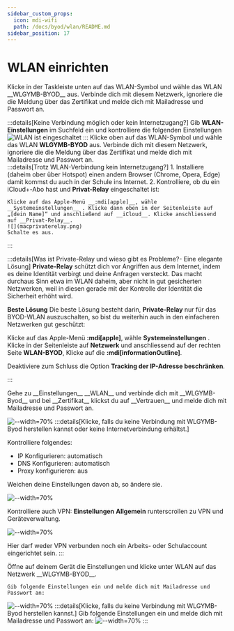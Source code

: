 ```yaml
---
sidebar_custom_props:
  icon: mdi-wifi
  path: /docs/byod/wlan/README.md
sidebar_position: 17
---
```


# WLAN einrichten

<Tabs>
  <TabItem value="win" label="Windows">
  Klicke in der Taskleiste unten auf das WLAN-Symbol und wähle das WLAN __WLGYMB-BYOD__ aus. Verbinde dich mit diesem Netzwerk, ignoriere die die Meldung über das Zertifikat und melde dich mit Mailadresse und Passwort an.

  :::details[Keine Verbindung möglich oder kein Internetzugang?]
    Gib __WLAN-Einstellungen__ im Suchfeld ein und kontrolliere die folgenden Einstellungen
    ![WLAN ist eingeschaltet](./Netzwerk%20%20und%20Internet.png)
  :::
  </TabItem>
  <TabItem value="osx" label="Mac OS">
  Klicke oben auf das WLAN-Symbol und wähle das WLAN __WLGYMB-BYOD__ aus. Verbinde dich mit diesem Netzwerk, ignoriere die die Meldung über das Zertifikat und melde dich mit Mailadresse und Passwort an.  
  :::details[Trotz WLAN-Verbindung kein Internetzugang?]
    1. Installiere (daheim ober über Hotspot) einen andern Browser (Chrome, Opera, Edge) damit kommst du auch in der Schule ins Internet.
    2. Kontrolliere, ob du ein iCloud+-Abo hast und __Privat-Relay__ eingeschaltet ist:

    Klicke auf das Apple-Menü __:mdi[apple]__, wähle __Systemeinstellungen__ . Klicke dann oben in der Seitenleiste auf „[dein Name]“ und anschließend auf __iCloud__. Klicke anschliessend auf __Privat-Relay__.
    ![](macprivaterelay.png)
    Schalte es aus.
  :::

:::details[Was ist Private-Relay und wieso gibt es Probleme?- Eine elegante Lösung]
**Private-Relay** 
schützt dich vor Angriffen aus dem Internet, indem es deine Identität verbirgt und deine Anfragen versteckt. Das macht durchaus Sinn etwa im WLAN daheim, aber nicht in gut gesicherten Netzwerken, weil in diesen gerade mit der Kontrolle der Identität die Sicherheit erhöht wird.

**Beste Lösung**
Die beste Lösung besteht darin, __Private-Relay__ nur für das BYOD-WLAN auszuschalten, so bist du weiterhin auch in den einfacheren Netzwerken gut geschützt:

Klicke auf das Apple-Menü __:mdi[apple]__, wähle __Systemeinstellungen__ . Klicke in der Seitenleiste auf __Netzwerk__ und anschliessend auf der rechten Seite __WLAN-BYOD__, Klicke auf die __:mdi[informationOutline]__.

Deaktiviere zum Schluss die Option __Tracking der IP-Adresse beschränken__.

:::
</TabItem>

  <TabItem value="ios" label="iOS">
Gehe zu __Einstellungen__ __WLAN__ und verbinde dich mit __WLGYMB-Byod__ und bei __Zertifikat__ klickst du auf __Vertrauen__ und melde dich mit Mailadresse und Passwort an.

![--width=70%](wlanios1.jpeg)
:::details[Klicke, falls du keine Verbindung mit WLGYMB-Byod herstellen kannst oder keine Internetverbindung erhältst.]

Kontrolliere folgendes:

- IP Konfigurieren: automatisch
- DNS Konfigurieren: automatisch
- Proxy konfigurieren: aus

Weichen deine Einstellungen davon ab, so ändere sie.

![--width=70%](wlanios2.jpeg)

Kontrolliere auch VPN: __Einstellungen__ __Allgemein__ runterscrollen zu VPN und Geräteverwaltung.

![--width=70%](vpnios.jpg)

Hier darf weder VPN verbunden noch ein Arbeits- oder Schulaccount eingerichtet sein.
:::


  </TabItem>

  <TabItem value="android" label="Android">
    Öffne auf deinem Gerät die Einstellungen und klicke unter WLAN auf das Netzwerk __WLGYMB-BYOD__.
    
    Gib folgende Einstellungen ein und melde dich mit Mailadresse und Passwort an:
  ![--width=70%](WLAN-Android-Standard.png)
:::details[Klicke, falls du keine Verbindung mit WLGYMB-Byod herstellen kannst.]
Gib folgende Einstellungen ein und melde dich mit Mailadresse und Passwort an:
![--width=70%](WLAN-Android-erweitert.png)
:::
  </TabItem>
</Tabs>
